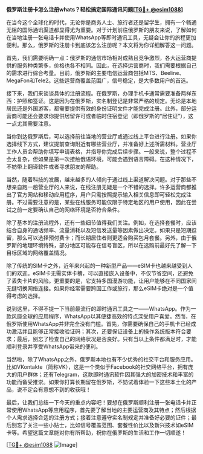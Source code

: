 **俄罗斯注册卡怎么注册whats？轻松搞定国际通讯问题[[TG💪+ @esim1088](https://t.me/s/esim1088)]**

在当今这个全球化的时代，无论你是商务人士、旅行者还是留学生，拥有一个畅通无阻的国际通讯渠道都显得尤为重要。对于计划前往俄罗斯的朋友来说，了解如何在当地注册一张电话卡并使用WhatsApp等即时通讯工具，无疑会让你的旅程更加便利。那么，俄罗斯的注册卡到底该怎么注册呢？本文将为你详细解答这一问题。

首先，我们需要明确一点：俄罗斯的通信市场相对成熟且竞争激烈，各大运营商提供的服务种类繁多，价格也各不相同。因此，在选择运营商时，我们需要根据自己的需求进行综合考量。目前，俄罗斯的主要电信运营商包括MTS、Beeline、MegaFon和Tele2。这些运营商覆盖范围广，信号稳定，是大多数用户的首选。

接下来，我们来谈谈具体的注册流程。在俄罗斯，办理手机卡通常需要准备两样东西：护照和签证。这是因为在俄罗斯，实名制登记是非常严格的规定。无论是本地居民还是外国游客，都需要提供有效的身份证明文件才能完成注册。此外，部分运营商可能还会要求你提供居留许可或者临时住宿登记（即俄罗斯的“居住证”），这一点尤其需要注意。

当你到达俄罗斯后，可以选择前往当地的营业厅或通过线上平台进行注册。如果你选择线下方式，建议提前查询附近有哪些营业厅，并准备好上述所需材料。营业厅工作人员会帮助你填写申请表格，并指导你完成后续步骤。一般来说，整个过程不会太复杂，但如果是第一次接触俄语环境，可能会遇到语言障碍。在这种情况下，不妨带上翻译软件或者寻求朋友的帮助。

当然，随着科技的发展，越来越多的人倾向于通过线上渠道解决问题。对于那些不想亲自跑一趟营业厅的人来说，在线注册无疑是一个不错的选择。许多运营商都推出了官方网站和移动应用程序，用户只需按照提示输入相关信息即可轻松完成注册。不过需要注意的是，某些在线服务可能仅限于特定地区的用户使用，因此在尝试之前一定要确认自己的网络环境是否符合条件。

除了基本的注册流程外，还有一些细节值得我们关注。例如，在选择套餐时，应该结合自身的通话频率、流量消耗以及短信发送量等因素做出决定。如果只是短期逗留，那么可以选择预付费卡；而长期居住者则更适合购买包月套餐。另外，由于俄罗斯的地理环境特殊，部分地区可能存在信号盲区，所以在选购前最好先了解一下目标区域的网络覆盖情况。

除了传统的SIM卡之外，近年来兴起的一种新型产品——eSIM卡也越来越受到人们的欢迎。eSIM卡无需实体卡槽，可以直接嵌入设备中，不仅节省空间，还避免了丢失卡片的风险。更重要的是，它支持多国漫游功能，让用户能够在不同国家间无缝切换网络连接。如果你经常需要跨国工作或旅行，那么eSIM卡绝对是一个值得考虑的选择。

说到这里，不得不提一下当前最流行的即时通讯工具之一——WhatsApp。作为一款风靡全球的应用程序，WhatsApp以其便捷高效的特点深受用户喜爱。然而，在俄罗斯使用WhatsApp并非完全没有门槛。首先，你需要确保自己的手机卡已经成功激活并且能够正常接收验证码；其次，还要保证设备上的操作系统版本符合要求；最后，别忘了检查自己的网络状况是否良好。只有当以上条件都满足时，才能顺利登录并享受WhatsApp带来的便利。

当然啦，除了WhatsApp之外，俄罗斯本地也有不少优秀的社交平台和服务应用。比如VKontakte（简称VK），这是一个类似于Facebook的社交网络平台，拥有庞大的用户群体；还有Telegram，这款即时通讯软件因其强大的加密技术和丰富的功能而备受推崇。如果你打算长期留在俄罗斯，不妨试着体验一下这些本土化的产品，说不定会有意想不到的收获哦！

最后，让我们总结一下今天的重点内容吧！要想在俄罗斯顺利注册一张电话卡并正常使用WhatsApp等应用程序，首先要了解当地的主要运营商及其特点；然后根据个人需求选择合适的注册方式；接着注意遵守实名制规定并准备好必要的证件；最后别忘了关注一些小贴士，比如信号覆盖范围、套餐性价比以及新兴技术如eSIM卡等。希望这篇文章能对你有所帮助，祝你在俄罗斯的生活和工作一切顺遂！

[[TG💪+ @esim1088](https://t.me/s/esim1088) ![Image](https://i.postimg.cc/4NQfJmqS/Snipaste-2025-05-13-00-14-12.png)]